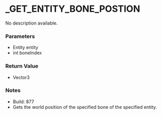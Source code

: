 # _GET_ENTITY_BONE_POSTION

No description available.

### Parameters
* Entity entity
* int boneIndex

### Return Value
* Vector3

### Notes
* Build: 877
* Gets the world position of the specified bone of the specified entity.


